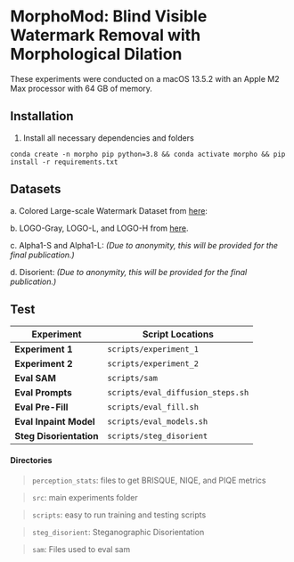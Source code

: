 # MorphoMod: Blind Visible Watermark Removal with Morphological Dilation
These experiments were conducted on a macOS 13.5.2 with an Apple M2 Max processor with 64 GB of memory.

## Installation
1. Install all necessary dependencies and folders
```
conda create -n morpho pip python=3.8 && conda activate morpho && pip install -r requirements.txt
```
## Datasets
   
   a. Colored Large-scale Watermark Dataset from [here](https://drive.google.com/file/d/17y1gkUhIV6rZJg1gMG-gzVMnH27fm4Ij/view?usp=sharing):

   b. LOGO-Gray, LOGO-L, and LOGO-H from [here](https://github.com/vinthony/deep-blind-watermark-removal#Resources).

   c. Alpha1-S and Alpha1-L: *(Due to anonymity, this will be provided for the final publication.)*
   
   d. Disorient: *(Due to anonymity, this will be provided for the final publication.)*

## Test
| Experiment | Script Locations |
| -------- | -------- |
| **Experiment 1** | `scripts/experiment_1` |
| **Experiment 2** | `scripts/experiment_2` |
| **Eval SAM** | `scripts/sam` |
| **Eval Prompts** | `scripts/eval_diffusion_steps.sh` |
| **Eval Pre-Fill** | `scripts/eval_fill.sh` |
| **Eval Inpaint Model** | `scripts/eval_models.sh` |
| **Steg Disorientation** | `scripts/steg_disorient` |


#### Directories
> `perception_stats`: files to get BRISQUE, NIQE, and PIQE metrics

> `src`: main experiments folder

> `scripts`: easy to run training and testing scripts

> `steg_disorient`: Steganographic Disorientation

> `sam`: Files used to eval sam


